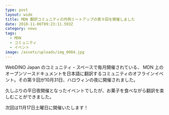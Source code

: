 ```yaml
---
type: post
layout: wide
title: MDN 翻訳コミュニティの月例ミートアップの第９回を開催しました
date: 2018-11-06T09:23:11.593Z
category: news
tags:
  - MDN
  - コミュニティ
  - イベント
image: /assets/uploads/img_0084.jpg
---
```

WebDINO Japan のコミュニティ・スペースで毎月開催されている、 MDN 上のオープンソースドキュメントを日本語に翻訳するコミュニティのオフラインイベント。その第９回が10月31日、ハロウィンの夜に開催されました。

久しぶりの平日夜開催となったイベントでしたが、お菓子を食べながら翻訳を楽しむことができました。

次回は11月17日土曜日に開催いたします！
